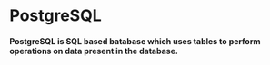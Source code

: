 # PostgreSQL
#### PostgreSQL is SQL based batabase which uses tables to perform operations on data present in the database.
